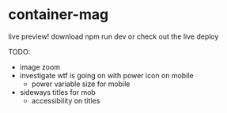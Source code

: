 # container-mag

live preview!
download npm run dev or check out the live deploy

TODO:
- image zoom
- investigate wtf is going on with power icon on mobile
    + power variable size for mobile
- sideways titles for mob
    + accessibility on titles